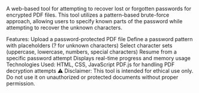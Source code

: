 A web-based tool for attempting to recover lost or forgotten passwords for encrypted PDF files. This tool utilizes a pattern-based brute-force approach, allowing users to specify known parts of the password while attempting to recover the unknown characters.

Features:
Upload a password-protected PDF file
Define a password pattern with placeholders (? for unknown characters)
Select character sets (uppercase, lowercase, numbers, special characters)
Resume from a specific password attempt
Displays real-time progress and memory usage
Technologies Used:
HTML, CSS, JavaScript
PDF.js for handling PDF decryption attempts
⚠ Disclaimer: This tool is intended for ethical use only. Do not use it on unauthorized or protected documents without proper permission.
